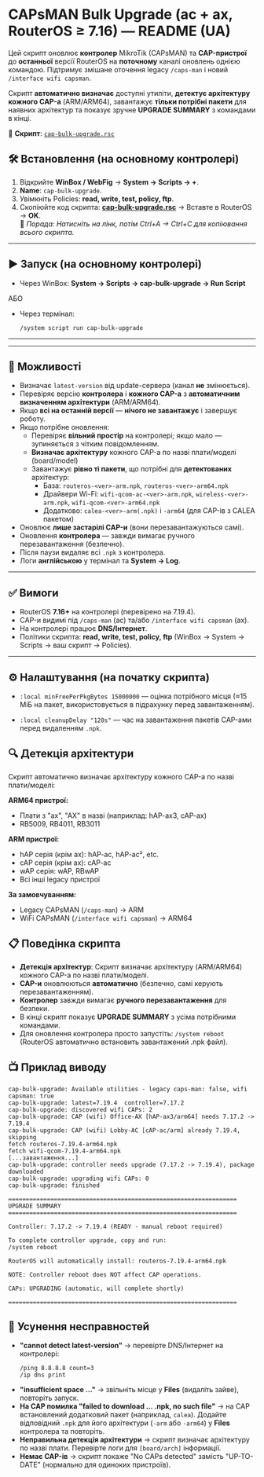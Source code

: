 # CAPsMAN Bulk Upgrade (ac + ax, RouterOS ≥ 7.16) — README (UA)

Цей скрипт оновлює **контролер** MikroTik (CAPsMAN) та **CAP-пристрої** до **останньої** версії RouterOS на **поточному** каналі оновлень однією командою. Підтримує змішане оточення legacy `/caps-man` і новий `/interface wifi capsman`.

Скрипт **автоматично визначає** доступні утиліти, **детектує архітектуру кожного CAP-а** (ARM/ARM64), завантажує **тільки потрібні пакети** для наявних архітектур та показує зручне **UPGRADE SUMMARY** з командами в кінці.

🔗 **Скрипт**: [`cap-bulk-upgrade.rsc`](cap-bulk-upgrade.rsc)

## 🛠 Встановлення (на основному контролері)

1. Відкрийте **WinBox / WebFig** → **System → Scripts → +**.  
2. **Name**: `cap-bulk-upgrade`.  
3. Увімкніть Policies: **read, write, test, policy, ftp**.  
4. Скопіюйте код скрипта: **[cap-bulk-upgrade.rsc](cap-bulk-upgrade.rsc)** → Вставте в RouterOS → **OK**.  
   📝 *Порада: Натисніть на лінк, потім Ctrl+A → Ctrl+C для копіювання всього скрипта.*

---

## ▶️ Запуск (на основному контролері)

- Через WinBox: **System → Scripts → cap-bulk-upgrade → Run Script**  

АБО 

- Через термінал:
   ```rsc
   /system script run cap-bulk-upgrade
   ```

---

---

## 🚀 Можливості

- Визначає `latest-version` від update-сервера (канал **не** змінюється).
- Перевіряє версію **контролера** і **кожного CAP-а** з **автоматичним визначенням архітектури** (ARM/ARM64).
- Якщо **всі на останній версії** — **нічого не завантажує** і завершує роботу.
- Якщо потрібне оновлення:
  - Перевіряє **вільний простір** на контролері; якщо мало — зупиняється з чітким повідомленням.
  - **Визначає архітектуру** кожного CAP-а по назві плати/моделі (board/model)
  - Завантажує **рівно ті пакети**, що потрібні для **детектованих** архітектур:
    - База: `routeros-<ver>-arm.npk`, `routeros-<ver>-arm64.npk`
    - Драйвери Wi-Fi: `wifi-qcom-ac-<ver>-arm.npk`, `wireless-<ver>-arm.npk`, `wifi-qcom-<ver>-arm64.npk`
    - Додатково: `calea-<ver>-arm(.npk)` і `-arm64` (для CAP-ів з CALEA пакетом)
- Оновлює **лише застарілі CAP-и** (вони перезавантажуються самі).
- Оновлення **контролера** — завжди вимагає ручного перезавантаження (безпечно).
- Після паузи видаляє всі `.npk` з контролера.
- Логи **англійською** у термінал та **System → Log**.

---

## ✅ Вимоги

- RouterOS **7.16+** на контролері (перевірено на 7.19.4).
- CAP-и видимі під `/caps-man` (ac) та/або `/interface wifi capsman` (ax).
- На контролері працює **DNS/Інтернет**.
- Політики скрипта: **read, write, test, policy, ftp** (WinBox → System → Scripts → ваш скрипт → Policies).

---

## ⚙️ Налаштування (на початку скрипта)

- `:local minFreePerPkgBytes 15000000` — оцінка потрібного місця (≈15 МіБ на пакет, використовується в підрахунку перед завантаженням).

- `:local cleanupDelay "120s"` — час на завантаження пакетів CAP-ами перед видаленням `.npk`.

## 🔍 Детекція архітектури

Скрипт автоматично визначає архітектуру кожного CAP-а по назві плати/моделі:

**ARM64 пристрої:**
- Плати з "ax", "AX" в назві (наприклад: hAP-ax3, cAP-ax)
- RB5009, RB4011, RB3011

**ARM пристрої:**  
- hAP серія (крім ax): hAP-ac, hAP-ac², etc.
- cAP серія (крім ax): cAP-ac
- wAP серія: wAP, RBwAP
- Всі інші legacy пристрої

**За замовчуванням:**
- Legacy CAPsMAN (`/caps-man`) → ARM
- WiFi CAPsMAN (`/interface wifi capsman`) → ARM64

## 📋 Поведінка скрипта

- **Детекція архітектур**: Скрипт визначає архітектуру (ARM/ARM64) кожного CAP-а по назві плати/моделі.
- **CAP-и** оновлюються **автоматично** (безпечно, самі керують перезавантаженням).
- **Контролер** завжди вимагає **ручного перезавантаження** для безпеки.
- В кінці скрипт показує **UPGRADE SUMMARY** з усіма потрібними командами.
- Для оновлення контролера просто запустіть: `/system reboot` (RouterOS автоматично встановить завантажений .npk файл).

## 📺 Приклад виводу

```
cap-bulk-upgrade: Available utilities - legacy caps-man: false, wifi capsman: true
cap-bulk-upgrade: latest=7.19.4  controller=7.17.2
cap-bulk-upgrade: discovered wifi CAPs: 2
cap-bulk-upgrade: CAP (wifi) Office-AX [hAP-ax3/arm64] needs 7.17.2 -> 7.19.4
cap-bulk-upgrade: CAP (wifi) Lobby-AC [cAP-ac/arm] already 7.19.4, skipping
fetch routeros-7.19.4-arm64.npk
fetch wifi-qcom-7.19.4-arm64.npk
[...завантаження...]
cap-bulk-upgrade: controller needs upgrade (7.17.2 -> 7.19.4), package downloaded
cap-bulk-upgrade: upgrading wifi CAPs: 0
cap-bulk-upgrade: finished

=================================================================
UPGRADE SUMMARY
=================================================================

Controller: 7.17.2 -> 7.19.4 (READY - manual reboot required)

To complete controller upgrade, copy and run:
/system reboot

RouterOS will automatically install: routeros-7.19.4-arm64.npk

NOTE: Controller reboot does NOT affect CAP operations.

CAPs: UPGRADING (automatic, will complete shortly)

=================================================================
```


## 🧰 Усунення несправностей

- **"cannot detect latest-version"** → перевірте DNS/Інтернет на контролері:
   ```rsc
   /ping 8.8.8.8 count=3
   /ip dns print
   ```
- **"insufficient space …"** → звільніть місце у **Files** (видаліть зайве), повторіть запуск.
- **На CAP помилка "failed to download … .npk, no such file"** → на CAP встановлений додатковий пакет (наприклад, `calea`). Додайте відповідний `.npk` для його архітектури (`-arm` або `-arm64`) у **Files** контролера та повторіть.
- **Неправильна детекція архітектури** → скрипт визначає архітектуру по назві плати. Перевірте логи для `[board/arch]` інформації.
- **Немає CAP-ів** → скрипт покаже "No CAPs detected" замість "UP-TO-DATE" (нормально для одиноких пристроїв).
